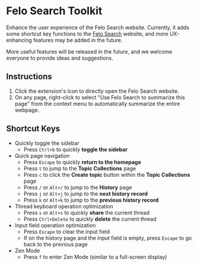 # Felo Search Toolkit

Enhance the user experience of the Felo Search website. Currently, it adds some shortcut key functions to the [Felo Search](https://felo.ai) website, and more UX-enhancing features may be added in the future.

More useful features will be released in the future, and we welcome everyone to provide ideas and suggestions.

## Instructions

1. Click the extension's icon to directly open the Felo Search website.
2. On any page, right-click to select "Use Felo Search to summarize this page" from the context menu to automatically summarize the entire webpage.

## Shortcut Keys

- Quickly toggle the sidebar
  - Press `Ctrl+b` to quickly **toggle the sidebar**
- Quick page navigation
  - Press `Escape` to quickly **return to the homepage**
  - Press `t` to jump to the **Topic Collections** page
  - Press `c` to click the **Create topic** button within the **Topic Collections** page
  - Press `/` or `Alt+/` to jump to the **History** page
  - Press `j` or `Alt+j` to jump to the **next history record**
  - Press `k` or `Alt+k` to jump to the **previous history record**
- Thread keyboard operation optimization
  - Press `s` or `Alt+s` to quickly **share** the current thread
  - Press `Ctrl+Delete` to quickly **delete** the current thread
- Input field operation optimization
  - Press `Escape` to clear the input field
  - If on the history page and the input field is empty, press `Escape` to go back to the previous page
- Zen Mode
  - Press `f` to enter Zen Mode (similar to a full-screen display)
